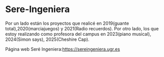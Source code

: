 # Sere-Ingeniera
Por un lado están los proyectos que realicé en 2019(guante total),2020(marciajuegos) y 2021(Radio recuerdos).
Por otro lado, los que estoy realizando como profesora del campus en 2023(piano musical), 2024(Simon says), 2025(Cheshire Cap).


Página web Seré Ingeniera:https://sereingeniera.ugr.es
